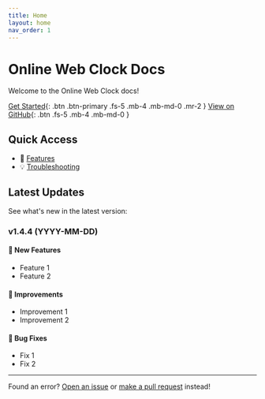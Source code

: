 ```yaml
---
title: Home
layout: home
nav_order: 1
---
```


# Online Web Clock Docs

Welcome to the Online Web Clock docs!

[Get Started](/docs/installation){: .btn .btn-primary .fs-5 .mb-4 .mb-md-0 .mr-2 }
[View on GitHub](https://github.com/ikartehfox/web-clock){: .btn .fs-5 .mb-4 .mb-md-0 }

## Quick Access

- 📖 [Features](/docs)
- 💡 [Troubleshooting](/docs/troubleshooting)

## Latest Updates
See what's new in the latest version:

### v1.4.4 (YYYY-MM-DD)

#### 🎉 New Features
- Feature 1
- Feature 2

#### 🔧 Improvements
- Improvement 1
- Improvement 2

#### 🐛 Bug Fixes
- Fix 1
- Fix 2

---

Found an error? [Open an issue](https://github.com/iKarTehFox/web-clock-docs/issues) or [make a pull request](https://github.com/iKarTehFox/web-clock-docs/pulls) instead!
